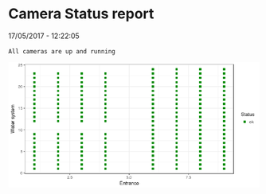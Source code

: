 Camera Status report
================
17/05/2017 - 12:22:05

    All cameras are up and running

![](camreport_files/figure-markdown_github/unnamed-chunk-2-1.png)
